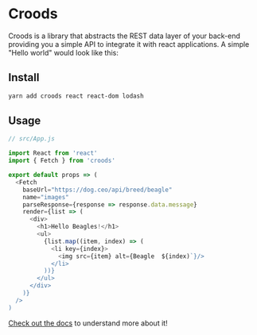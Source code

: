 # Croods

Croods is a library that abstracts the REST data layer of your back-end providing you a simple API to integrate it with react applications. A simple "Hello world" would look like this:

## Install

```bash
yarn add croods react react-dom lodash
```

## Usage

```js
// src/App.js

import React from 'react'
import { Fetch } from 'croods'

export default props => (
  <Fetch
    baseUrl="https://dog.ceo/api/breed/beagle"
    name="images"
    parseResponse={response => response.data.message}
    render={list => (
      <div>
        <h1>Hello Beagles!</h1>
        <ul>
          {list.map((item, index) => (
            <li key={index}>
              <img src={item} alt={Beagle  ${index)`}/>
            </li>
          ))}
        </ul>
      </div>
    )}
  />
)
```

[Check out the docs](https://croods.netlify.com) to understand more about it!
